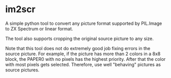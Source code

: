 # im2scr
A simple python tool to convert any picture format supported by PIL.Image to ZX Spectrum or linear format.

The tool also supports cropping the original source picture to any size.

Note that this tool does not do extremely good job fixing errors in the source
picture. For example, if the picture has more than 2 colors in a 8x8 block,
the PAPER0 with no pixels has the highest priority. After that the color 
with most pixels gets selected. Therefore, use well "behaving" pictures as
source pictures.

